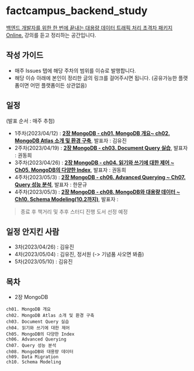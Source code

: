 # factcampus_backend_study
[백엔드 개발자를 위한 한 번에 끝내는 대용량 데이터 트래픽 처리 초격차 패키지 Online.](https://fastcampus.co.kr/dev_online_bedata?fbclid=PAAaZsIZ_1Pgea2Vpvyaq7Dv5YdB4UH1_QlYXbiZRQ1de9KK70ixBU1Eh2roI)
강의를 듣고 정리하는 공간입니다.

## 작성 가이드
* 매주 Issues 탭에 해당 주차의 범위를 이슈로 발행합니다.
* 해당 이슈 아래에 본인이 정리한 글의 링크를 걸어주시면 됩니다. (공유가능한 플랫폼이면 어떤 플랫폼이든 상관없음)

## 일정
(발표 순서 : 매주 추첨)
* 1주차(2023/04/12) : [**2장 MongoDB - ch01. MongoDB 개요~ ch02. MongoDB Atlas 소개 및 환경 구축**](https://github.com/hmg0616/factcampus_backend_study/issues/1), 발표자 : 김유진
* 2주차(2023/04/19) : [**2장 MongoDB - ch03. Document Query 실습**](https://github.com/hmg0616/factcampus_backend_study/issues/2), 발표자 : 권동희
* 3주차(2023/04/26) : [**2장 MongoDB - ch04. 읽기와 쓰기에 대한 제어 ~ Ch05. MongoDB의 다양한 Index**](https://github.com/hmg0616/factcampus_backend_study/issues/3), 발표자 : 권동희
* 4주차(2023/05/3) : [**2장 MongoDB - ch06. Advanced Querying ~ Ch07. Query 성능 분석**](https://github.com/hmg0616/factcampus_backend_study/issues/4), 발표자 : 한문규
* 4주차(2023/05/3) : [**2장 MongoDB - ch08. MongoDB와 대용량 데이터 ~ Ch10. Schema Modeling(10.2까지)**](https://github.com/hmg0616/factcampus_backend_study/issues/5), 발표자 : 

> 종료 후 책거리 및 추후 스터디 진행 도서 선정 예정

## 일정 안지킨 사람
* 3차(2023/04/26) : 김유진
* 4차(2023/05/04) : 김유진, 정서원 (-> 기념품 사오면 봐줌)
* 5차(2023/05/10) : 김유진

## 목차

* 2장 MongoDB
```
ch01. MongoDB 개요
ch02. MongoDB Atlas 소개 및 환경 구축
ch03. Document Query 실습
ch04. 읽기와 쓰기에 대한 제어
Ch05. MongoDB의 다양한 Index
ch06. Advanced Querying
Ch07. Query 성능 분석
ch08. MongoDB와 대용량 데이터
ch09. Data Migration
ch10. Schema Modeling
```
